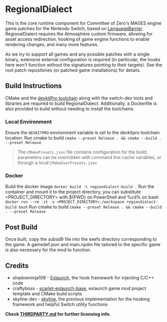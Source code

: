 # RegionalDialect

This is the core runtime component for Committee of Zero's MAGES engine game patches for the Nintendo Switch, based on [LanguageBarrier](https://github.com/CommitteeOfZero/LanguageBarrier). RegionalDialect requires the Atmosphère custom firmware, allowing for asset access redirection, hooking of game engine functions to enable rendering changes, and many more features.

As we try to support all games and any possible patches with a single binary, extensive external configuration is required (in particular, the hooks here won't function without the signatures pointing to their targets). See the root patch repositories (or patched game installations) for details.

## Build Instructions
CMake and the [devkitPro toolchain](https://devkitpro.org/wiki/Getting_Started) along with the switch-dev tools and libraries are required to build RegionalDialect.
Additionally, a Dockerfile is also provided to build without needing to install the toolchains.

### Local Environment
Ensure the `DEVKITPRO` environment variable is set to the devkitpro toolchain location.
Run cmake to build
`cmake --preset Release . && cmake --build . --preset Release` 
> The `CMakePresets.json` file contains configuration for the build, parameters can be overridden with command line cache variables, or through a local `CMakeUserPresets.json`

### Docker
Build the docker image
`docker build -t regiondialect-build .`
Run the container and mount it to the project directory, you can substitute <PROJECT_DIRECTORY> with ${PWD} on PowerShell and %cd% on bash 
`docker run --rm -it -v <PROJECT_DIRECTORY>:/workspace regiondialect-build bash`
Run cmake to build
`cmake --preset Release . && cmake --build . --preset Release` 

## Post Build
Once built, copy the subsd9 file into the exefs directory corresponding to the game. A gamedef.json and main.npdm file tailored to the specific game is also necessary for the mod to function. 

## Credits

- shadowninja108 - [Exlaunch](https://github.com/shadowninja108/exlaunch), the hook framework for injecting C/C++ code 
- craftyboss - [scarlet-exlaunch-base](https://github.com/craftyboss/scarlet-exlaunch-base), exlaunch game mod project template and CMake build scripts
- skyline-dev - [skyline](https://github.com/skyline-dev/skyline), the previous implementation for the hooking framework and helpful Switch utility functions

**Check [THIRDPARTY.md](THIRDPARTY.md) for further licensing info.**


